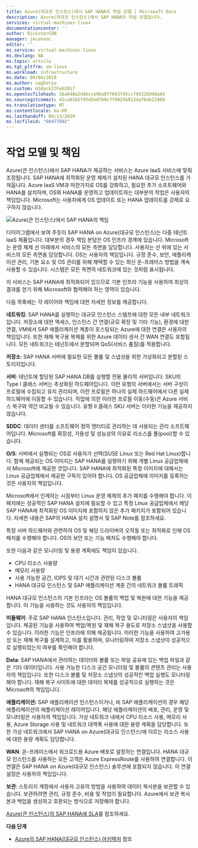 ```yaml
---
title: Azure(대규모 인스턴스)에서 SAP HANA의 작업 모델 | Microsoft Docs
description: Azure(대규모 인스턴스)에서 SAP HANA의 작업 모델입니다.
services: virtual-machines-linux
documentationcenter: ''
author: RicksterCDN
manager: jeconnoc
editor: ''
ms.service: virtual-machines-linux
ms.devlang: NA
ms.topic: article
ms.tgt_pltfrm: vm-linux
ms.workload: infrastructure
ms.date: 09/04/2018
ms.author: saghorpa
ms.custom: H1Hack27Feb2017
ms.openlocfilehash: 36a648e2d46cce96a8ff663f45ccf45326898a84
ms.sourcegitcommit: 41ca82b5f95d2e07b0c7f9025b912daf0ab21909
ms.translationtype: MT
ms.contentlocale: ko-KR
ms.lasthandoff: 06/13/2019
ms.locfileid: "60477892"
---
```

# <a name="operations-model-and-responsibilities"></a>작업 모델 및 책임

Azure(큰 인스턴스)에서 SAP HANA가 제공하는 서비스는 Azure IaaS 서비스에 맞춰 조정됩니다. SAP HANA에 최적화된 운영 체제가 설치된 HANA 대규모 인스턴스를 가져옵니다. Azure IaaS VM과 마찬가지로 OS를 강화하고, 필요한 추가 소프트웨어와 HANA를 설치하며, OS와 HANA를 운영하고 업데이트하는 대부분의 작업은 사용자의 책임입니다. Microsoft는 사용자에게 OS 업데이트 또는 HANA 업데이트를 강제로 요구하지 않습니다.

![Azure(큰 인스턴스)에서 SAP HANA의 책임](./media/hana-overview-architecture/image2-responsibilities.png)

다이어그램에서 보여 주듯이 SAP HANA on Azure(대규모 인스턴스)는 다중 테넌트 IaaS 제품입니다. 대부분의 경우 책임 분담은 OS 인프라 경계에 있습니다. Microsoft는 운영 체제 선 아래에서 서비스의 모든 측면을 담당합니다. 사용자는 선 위에 있는 서비스의 모든 측면을 담당합니다. OS는 사용자의 책임입니다. 규정 준수, 보안, 애플리케이션 관리, 기본 요소 및 OS 관리를 위해 채택할 수 있는 최신 온-프레미스 방법을 계속 사용할 수 있습니다. 시스템은 모든 측면의 네트워크에 있는 것처럼 표시됩니다.

이 서비스는 SAP HANA에 최적화되어 있으므로 기본 인프라 기능을 사용하여 최상의 결과를 얻기 위해 Microsoft와 협력해야 하는 영역이 있습니다.

다음 목록에는 각 레이어와 책임에 대한 자세한 정보를 제공합니다.

**네트워킹**: SAP HANA를 실행하는 대규모 인스턴스 스탬프에 대한 모든 내부 네트워크입니다. 저장소에 대한 액세스, 인스턴스 간 연결(규모 확장 및 기타 기능), 환경에 대한 연결, VM에서 SAP 애플리케이션 계층이 호스팅되는 Azure에 대한 연결은 사용자의 책임입니다. 또한 재해 복구용 복제를 위한 Azure 데이터 센서 간 WAN 연결도 포함됩니다. 모든 네트워크는 테넌트에서 분할되며 QoS(서비스 품질)를 적용합니다.

**저장소**: SAP HANA 서버에 필요한 모든 볼륨 및 스냅샷을 위한 가상화되고 분할된 스토리지입니다. 

**서버**: 테넌트에 할당된 SAP HANA DB를 실행할 전용 물리적 서버입니다. SKU의 Type I 클래스 서버는 추상화된 하드웨어입니다. 이런 유형의 서버에서는 서버 구성이 프로필에 수집되고 유지 관리되며, 이런 프로필은 하나의 실제 하드웨어에서 다른 실제 하드웨어에 이동할 수 있습니다. 작업에 의한 이러한 프로필 이동(수동)은 Azure 서비스 복구와 약간 비교될 수 있습니다. 유형 II 클래스 SKU 서버는 이러한 기능을 제공하지 않습니다.

**SDDC**: 데이터 센터를 소프트웨어 정의 엔터티로 관리하는 데 사용되는 관리 소프트웨어입니다. Microsoft를 확장성, 가용성 및 성능상의 이유로 리소스를 풀(pool)할 수 있습니다.

**O/S**: 서버에서 실행되는 OS로 사용자가 선택(SUSE Linux 또는 Red Hat Linux)합니다. 함께 제공되는 OS 이미지는 SAP HANA를 실행하기 위해 개별 Linux 공급업체에서 Microsoft에 제공한 것입니다. SAP HANA에 최적화된 특정 이미지에 대해서는 Linux 공급업체에서 제공한 구독이 있어야 합니다. OS 공급업체에 이미지를 등록하는 것은 사용자의 책임입니다. 

Microsoft에서 인계하는 시점부터 Linux 운영 체제의 추가 패치를 수행해야 합니다. 이 패치에는 성공적인 SAP HANA 설치에 필요할 수 있고 특정 Linux 공급업체에서 해당 SAP HANA에 최적화된 OS 이미지에 포함하지 않은 추가 패키지가 포함되어 있습니다. 자세한 내용은 SAP의 HANA 설치 설명서 및 SAP Note를 참조하세요. 

특정 서버 하드웨어와 관련하여 OS 및 해당 드라이버의 오작동 또는 최적화로 인해 OS 패치를 수행해야 합니다. OS의 보안 또는 기능 패치도 수행해야 합니다. 

또한 다음과 같은 모니터링 및 용량 계획에도 책임이 있습니다.

- CPU 리소스 사용량
- 메모리 사용량
- 사용 가능한 공간, IOPS 및 대기 시간과 관련된 디스크 볼륨
- HANA 대규모 인스턴스 및 SAP 애플리케이션 계층 간의 네트워크 볼륨 트래픽

HANA 대규모 인스턴스의 기본 인프라는 OS 볼륨의 백업 및 복원에 대한 기능을 제공합니다. 이 기능을 사용하는 것도 사용자의 책임입니다.

**미들웨어**: 주로 SAP HANA 인스턴스입니다. 관리, 작업 및 모니터링은 사용자의 책임입니다. 제공된 기능을 사용하여 백업/복원 및 재해 복구 용도로 저장소 스냅샷을 사용할 수 있습니다. 이러한 기능은 인프라에 의해 제공됩니다. 이러한 기능을 사용하여 고가용성 또는 재해 복구를 설계하고, 이를 활용하며, 모니터링하여 저장소 스냅샷이 성공적으로 실행되었는지 여부를 확인해야 합니다.

**Data**: SAP HANA에서 관리하는 데이터와 볼륨 또는 파일 공유에 있는 백업 파일과 같은 기타 데이터입니다. 사용 가능한 디스크 공간 모니터링 및 볼륨의 콘텐츠 관리는 사용자의 책임입니다. 또한 디스크 볼륨 및 저장소 스냅샷의 성공적인 백업 실행도 모니터링해야 합니다. 재해 복구 사이트에 대한 데이터 복제를 성공적으로 실행하는 것은 Microsoft의 책임입니다.

**애플리케이션:** SAP 애플리케이션 인스턴스이거나, 비 SAP 애플리케이션의 경우 해당 애플리케이션의 애플리케이션 레이어입니다. 해당 애플리케이션의 배포, 관리, 운영 및 모니터링은 사용자의 책임입니다. 가상 네트워크 내에서 CPU 리소스 사용, 메모리 사용, Azure Storage 사용 및 네트워크 대역폭 사용에 대한 용량 계획을 담당합니다. 또한 가상 네트워크에서 SAP HANA on Azure(대규모 인스턴스)에 이르는 리소스 사용에 대한 용량 계획도 담당합니다.

**WAN**: 온-프레미스에서 워크로드용 Azure 배포로 설정하는 연결입니다. HANA 대규모 인스턴스를 사용하는 모든 고객은 Azure ExpressRoute를 사용하여 연결합니다. 이 연결은 SAP HANA on Azure(대규모 인스턴스) 솔루션에 포함되지 않습니다. 이 연결 설정은 사용자의 책임입니다.

**보관**: 스토리지 계정에서 사용자 고유의 방법을 사용하여 데이터 복사본을 보관할 수 있습니다. 보관하려면 관리, 규정 준수, 비용 및 작업이 필요합니다. Azure에서 보관 복사본과 백업을 생성하고 호환되는 방식으로 저장해야 합니다.

[Azure(큰 인스턴스)의 SAP HANA에 SLA](https://azure.microsoft.com/support/legal/sla/sap-hana-large/)를 참조하세요.

**다음 단계**
- [Azure의 SAP HANA(대규모 인스턴스) 아키텍처](hana-architecture.md) 참조
